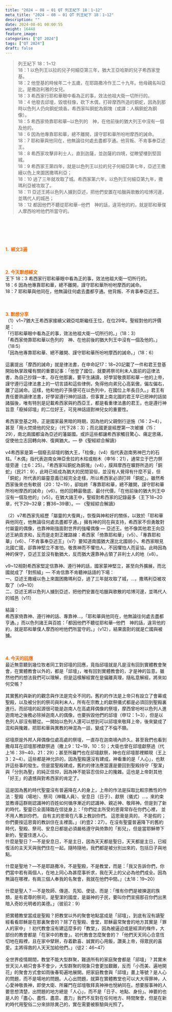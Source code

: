 ```yaml
---
title: "2024 – 08 – 01 QT 列王紀下 18：1~12"
meta_title: "2024 – 08 – 01 QT 列王紀下 18：1~12"
description: ""
date: 2024-08-01 00:00:55
weight: 16448
feature_image: 
categories: ["QT 2024"]
tags: ["QT 2024"]
draft: false
---
```


<blockquote>列王紀下 18：1~12<br />
18：1 以色列王以拉的兒子何細亞第三年，猶大王亞哈斯的兒子希西家登基。<br />
18：2 他登基的時候年二十五歲，在耶路撒冷作王二十九年。他母親名叫亞比，是撒迦利雅的女兒。<br />
18：3 希西家行耶和華眼中看為正的事，效法他祖大衛一切所行的。<br />
18：4 他廢去邱壇，毀壞柱像，砍下木偶，打碎摩西所造的銅蛇，因為到那時以色列人仍向銅蛇燒香。希西家叫銅蛇為銅塊（或譯：人稱銅蛇為銅像）。<br />
18：5 希西家倚靠耶和華─以色列的　神，在他前後的猶大列王中沒有一個及他的。<br />
18：6 因為他專靠耶和華，總不離開，謹守耶和華所吩咐摩西的誡命。<br />
18：7 耶和華與他同在，他無論往何處去盡都亨通。他背叛、不肯事奉亞述王。<br />
18：8 希西家攻擊非利士人，直到迦薩，並迦薩的四境，從瞭望樓到堅固城。<br />
18：9 希西家王第四年，就是以色列王以拉的兒子何細亞第七年，亞述王撒縵以色上來圍困撒瑪利亞；<br />
18：10 過了三年就攻取了城。希西家第六年，以色列王何細亞第九年，撒瑪利亞被攻取了。<br />
18：11 亞述王將以色列人擄到亞述，把他們安置在哈臘與歌散的哈博河邊，並瑪代人的城邑；<br />
18：12 都因他們不聽從耶和華─他們　神的話，違背他的約，就是耶和華僕人摩西吩咐他們所當守的。</blockquote><br />
&nbsp;<br />
<br />
&nbsp;<br />
<br />
<span style="color: #ff6600;"><strong>1.  經文3遍</strong></span><br />
<br />
&nbsp;<br />
<br />
<span style="color: #ff6600;"><strong>2. 今天默想經文<br />
</strong></span>王下 18：3 希西家行耶和華眼中看為正的事，效法他祖大衛一切所行的。<br />
18：6 因為他專靠耶和華，總不離開，謹守耶和華所吩咐摩西的誡命。<br />
18：7 耶和華與他同在，他無論往何處去盡都亨通。他背叛、不肯事奉亞述王。<br />
<br />
&nbsp;<br />
<br />
<strong><span style="color: #ff6600;">3. 默想分享<br />
</span></strong>（1）v1~7猶大王希西家接續父親亞哈斯繼任王位，在位29年。聖經對他的評價是：<br />
「行耶和華眼中看為正的事，效法他祖大衛一切所行的。」（18：3）<br />
「希西家倚靠耶和華以色列的　神、在他前後的猶大列王中沒有一個及他的。」（18:5）<br />
「因為他專靠耶和華、總不離開、謹守耶和華所吩咐摩西的誡命。」（18：6）<br />
<br />
這裏提出「摩西的誡命」就是律法書，在申命記17：18~20記載了一件和君王登基開始執掌政權有關的重要記事：「他登了國位，就要將祭司利未人面前的這律法書，為自己抄錄一本，存在他那裏，要平生誦讀，好學習敬畏耶和華－他的上帝，謹守遵行這律法書上的一切言語和這些律例，免得他向弟兄心高氣傲，偏左偏右，離了這誡命。這樣，他和他的子孫便可在以色列中，在國位上年長日久。」君王有責任要熟讀律法書，好學習遵行神的話語，但事實上南北國的君王早已把神的話拋諸腦後，唯有特別是記載希西家與約西亞王，都是看重律法書的君王，也是遵行神旨意「廢掉邱壇」的二位好王，可見神話語對神兒女的重要性。<br />
<br />
希西家登基之時，正是國家最黑暗的時期，因為他的父親倒行逆施（16：2~4），甚至「用火焚燒他的兒女」（代下28：3）；而北國更是經歷第一次被擄（15：29），南北兩國都淪為亞述的藩屬國。或許這些都讓希西家觸目驚心、痛定思痛，促使他立志回轉向神、復興猶大。— 參《聖經綜合解讀》<br />
<br />
v4希西家是第一個廢去邱壇的猶大王，「柱像」（v4）指代表迦南男神巴力的石柱。「木偶」指代表迦南女神亞舍拉的木柱或樹木（申16：21），通常立于巴力祭壇旁邊（士6：25）。「希西家叫銅蛇為銅塊」（v4），膜拜摩西在曠野所造的「銅蛇」（民21：9），此時已經成為猶大的民間習俗，並沒有人覺得有什麼不妥，但「銅蛇」所代表的屬靈意義已經完全走樣，所以希西家必須打碎「銅蛇」。雖然希西家後來也有軟弱（20：12~19），卻始終「專靠耶和華，總不離開，謹守耶和華所吩咐摩西的誡命」（v6）。他的回轉最徹底、最付代價，「在他前後的猶大列王中沒有一個及他的」（v5）。在猶大諸王中，聖經對希西家的記錄最多（王下18~20章，代下29~32章；賽36~39章）。— 《聖經綜合解讀》<br />
<br />
（2）v7希西家先經歷「屬靈的大復興」，恢復與神和好的關係，以致於「耶和華與他同在，他無論往何處去盡都亨通。」擁有神的同在與支持，希西家不但勇敢對付屬靈的偶像，也靠神剛強面對世界的強權偶像 — 亞述王。他不像其他君王向亞述王納貢求和，反而是走對正確路線：希西家「倚靠耶和華」（v5）、「專靠耶和華」（v6）、「不肯事奉亞述王」（v7）要知道南國猶大還比北國弱小，希西家眼見北國亡國，卻靠神堅立不害怕，敬畏神而不懼怕人，不因懼怕人而妥協。此時因為神的保守，亞述王並沒有動猶大，反而猶大還靠神占領了非利士人的地（v8）。<br />
<br />
v9~12相對希西家堅定信靠神、遵行神的話，國家蒙神堅立，甚至向外擴展，而北國就成了「對照組」— 不肯信靠不肯聽神話語的下場：<br />
一、亞述王撒縵以色上來圍困撒瑪利亞，過了三年就攻取了城，…，撒瑪利亞被攻取了（v9~10）<br />
二、亞述王將以色列人擄到亞述，把他們安置在哈臘與歌散的哈博河邊，並瑪代人的城邑（v11）<br />
<br />
結論：<br />
希西家倚靠神、遵行神的話、專靠神…，「耶和華與他同在，他無論往何處去盡都亨通。」而以色列諸王與百姓：「都因他們不聽從耶和華─他們　神的話，違背他的約，就是耶和華僕人摩西吩咐他們所當守的。」（v12），結果面對的就是亡國與被擄。<br />
<br />
&nbsp;<br />
<br />
<strong style="font-size: inherit;"><span style="color: #ff6600;">4. 今天的回應<br />
</span></strong>最近無意聽到幾位牧者同工對邱壇的回應，竟指邱壇就是凡是沒有回到實體教會聚會，在實體教會以外的，都是「邱壇」，唯有回到實體教會的，才是神的旨意。雖然他們的想法我們可以理解，但是這樣解經實在是偏離真理，隨私意解經，將來如何交帳？<br />
<br />
其實舊約與新約的觀念與作法是完全不同的。舊約的作法是上帝只有設立了會幕或聖殿，以及被分別的祭司與利未人，所有在宗教上的獻祭儀式都是必須回到聖殿裏進行。而邱壇的起源很可能是迦南人在高處拜偶像的祭壇，摩西曾吩咐以色列人進迦南地之後務必除掉迦南人的偶像，也要拆毀他們的邱壇（申12：1~3），但是以色列人卻沒有聽從。一開始以色列人還可以想到可以邱壇來敬拜上帝，後來變成了混和與攙雜，把耶和華與異教的神混為一談，變成了不倫不類。<br />
<br />
邱壇原是外邦人拜偶像位處高處的祭壇，一直存在迦南境內許久。甚至我們也看到撒母耳在邱壇那裡獻祭過（撒上9：12~19，10：5）；大衛也曾在邱壇獻祭過（代上16：39~40，21：29）；甚至所羅門也在邱壇獻祭，神也在邱壇那裡顯現（王上3：2~4）。這些都是神允許的，因為聖殿還沒有建成，神看重的是「人心」，也默許這些事的發生。但是當聖殿建成，舊約的律法應當還是要回到聖殿持守「聖潔」與「分別為聖」的純正信仰，因為神不能容忍信仰上的攙雜。這也是上帝對其他「好王」的遺憾與對希西家的肯定了。<br />
<br />
這是因為舊約時代聖靈沒有普遍降在人的身上，上帝的作法是採取比較宗教性的作法：聖殿（場地）、祭司（神職人員）、安息日（日子）、獻祭（儀式）…，來約束並教導這群剛認識神的百姓如何循序漸近的認識神、親近神、敬拜神。但是到了新約時代，聖靈已全面降臨在信徒身上：「你們從主所受的恩膏常存在你們心裡， 並不用人教訓你們， 自有主的恩膏在凡事上教訓你們。 這恩膏是真的， 不是假的； 你們要按這恩膏的教訓住在主裡面。」（約壹2：27）。在沒有聖靈普遍降下的舊約時代，聖殿、祭司、安息日都是必須嚴格遵守與倚靠的「影兒」，但是當耶穌帶下新約，聖靈住進人心，<br />
什麼是聖日？—不是安息日，不是主日，因為天天都是聖日，天天都是主日，已經復活的主天天與我們住在一起。隨時隨地，我們都是被分別出來的，包括日子與地點。<br />
<br />
什麼是聖地？—不是耶路撒冷，不是聖殿，不是教堂，而是：「我又告訴你們，你們當中若有兩個人，在地上同心為甚麼事祈求，我在天上的父必為他們成全。因為無論在哪裡，有兩三個人奉我的名聚會，我就在他們中間。」（太18：19~20）<br />
<br />
什麼是聖人？—不是牧師、傳道、先知、使徒、而是：「惟有你們是被揀選的族類，是有君尊的祭司，是聖潔的國度，是屬神的子民，要叫你們宣揚那召你們出黑暗入奇妙光明者的美德。」（彼前2：9）<br />
<br />
把實體教堂當成是聖殿？把教堂以外的聚會地點當成是「邱壇」，到底有沒有讀聖經看看耶穌是在那裏聚會的？除了在聖殿、會堂，耶穌最常聚會的地方其實是「罪人的家中」！初代教會沒有建這麼多的「教堂」，因為被逼迫或是經濟的條件，大部份的教會都是「在家中的教會」。初代教會怎麼聚會的？「他們天天同心合意恆切地在殿裡，且在家中擘餅，存着歡喜、誠實的心用飯，讚美上帝，得眾民的喜愛。主將得救的人天天加給他們。」（徒2：46~47）<br />
<br />
全世界疫情期間，教堂不能大型群聚，難道所有的家庭聚會都是「邱壇」？其實末世天災人禍只會多不會少，大型群聚的現象只會更加艱難，反而「小而美、遍地開花」的聚會方式會如雨後春筍遍地展開。把家庭教會與「邱壇」畫上等號？是人心的問題，而不是場地的問題。人心出問題，就算在實體教堂也可以大大得罪神，人心愛神敬畏神，即使大衛、所羅門在邱壇敬拜真神神也悅納同在。想要服事神的人要思想清楚，出問題的地方總是「人心」，而不是「日子、地點、身份」。神要的也是人的「盡心、盡性、盡意、盡力」我們不反對在任何地方、時間聚會，但是在新約時代用聖俗二分來排除異己的，實在需要被察驗與光照了。<br />
<br />
<audio style="display: none;" controls="controls"></audio><br />
<br />
<audio style="display: none;" controls="controls"></audio><br />
<br />
<audio style="display: none;" controls="controls"></audio><br />
<br />
<audio style="display: none;" controls="controls"></audio><br />
<br />
<audio style="display: none;" controls="controls"></audio>
        